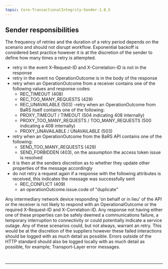 ```yaml
---
topic: Core-TransactionalIntegrity-Sender-1.0.5
---
```


## Sender responsibilities

The frequency of retries and the duration of a retry period depends on the scenario and should not disrupt workflow. Exponential backoff is considered best practice however it is at the discretion of the sender to define how many times a retry is attempted.

- retry in the event X-Request-ID and X-Correlation-ID is not in the response
- retry in the event no OperationOutcome is in the body of the response
- retry when an OperationOutcome from a receiver contains one of the following values and response codes:
    - REC_TIMEOUT (408)
    - REC_TOO_MANY_REQUESTS (429)
    - REC_UNAVAILABLE (503)
-retry when an OperationOutcome from BaRS itself contains one of the following:
    - PROXY_TIMEOUT / TIMEOUT (504 indicating 408 internally)
    - PROXY_TOO_MANY_REQUESTS / TOO_MANY_REQUESTS (500 indicating a 408 internally)
    - PROXY_UNAVAILABLE  / UNAVAILABLE (503)
- retry when an OperationOutcome from the BaRS API contains one of the following:
    - SEND_TOO_MANY_REQUESTS (429)
    - SEND_FORBIDDEN (403), on the assumption the access token issue is resolved
- it is then at the senders discretion as to whether they update other properties of the message accordingly
- do not retry a request again if a response with the following attributes is received, this indicates the message was successfully sent
    - REC_CONFLICT (409)
    - an operationOutcome.issue.code of "duplicate"

Any intermediary network device responding 'on behalf or in lieu' of the API or the receiver is not likely to respond with an OperationalOutcome or the required X-Request-ID and X-Correlation-ID. Any response not having either one of these properties can be safely deemed a communications failure, a temporary interruption to connectivity or could potentially indicate a service outage. Any of these scenarios could, but not always, warrant an retry. This would be at the discretion of the suppliers however these failed interactions should be logged with as much detail as possible. Errors outside of the HTTP standard should also be logged locally with as much detail as possible, for example; Transport-Layer error messages.

<br>
<hr>